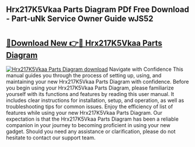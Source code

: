 ## Hrx217K5Vkaa Parts Diagram PDf Free Download - Part-uNk Service Owner Guide wJS52

# <h2><a href="http://dfql3xl.blite.top/?on=Hrx217K5Vkaa+Parts+Diagram">🔗Download New 👉🔴 Hrx217K5Vkaa Parts Diagram</a></h2>

[![Hrx217K5Vkaa Parts Diagram download](https://i.imgur.com/lujVjoI.png)](http://dfql3xl.blite.top/?on=Hrx217K5Vkaa+Parts+Diagram)
Navigate with Confidence This manual guides you through the process of setting up, using, and maintaining your new Hrx217K5Vkaa Parts Diagram with confidence. Before you begin using your Hrx217K5Vkaa Parts Diagram, please familiarize yourself with its functions and features by reading this user manual. It includes clear instructions for installation, setup, and operation, as well as troubleshooting tips for common issues. Enjoy the efficiency of list of features while using your new Hrx217K5Vkaa Parts Diagram. Our expectation is that the Hrx217K5Vkaa Parts Diagram has been a reliable companion in your journey to becoming proficient in using your new gadget. Should you need any assistance or clarification, please do not hesitate to contact our support team.
